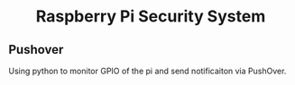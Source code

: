 <h1 align="center">Raspberry Pi Security System</h1>



## Pushover
Using python to monitor GPIO of the pi and send notificaiton via PushOver.
